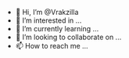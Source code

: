 - 👋 Hi, I’m @Vrakzilla
- 👀 I’m interested in ...
- 🌱 I’m currently learning ...
- 💞️ I’m looking to collaborate on ...
- 📫 How to reach me ...

<!---
vrakware/vrakware is a ✨ special ✨ repository because its `README.md` (this file) appears on your GitHub profile.
You can click the Preview link to take a look at your changes.
--->
